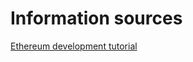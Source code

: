 # Information sources

[Ethereum development tutorial](https://github.com/ethereum/wiki/wiki/Ethereum-Development-Tutorial)

